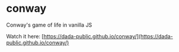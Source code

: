 # conway
Conway's game of life in vanilla JS

Watch it here: [https://dada-public.github.io/conway/](https://dada-public.github.io/conway/)